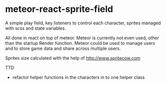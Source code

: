 # meteor-react-sprite-field

A simple play field, key listeners to control each character, sprites managed with scss and state variables.



All done in react on top of meteor.  Meteor is currently not even used, other than the startup Render function.
Meteor could be used to manage users and to store game data and share across multiple users.  


Sprites size calculated with the help of  http://www.spritecow.com


TTD  
- refactor helper functions in the characters  in to one helper class

